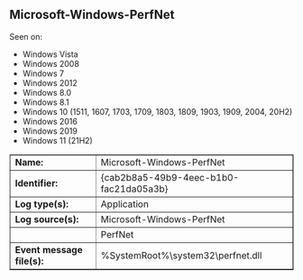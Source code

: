 ## Microsoft-Windows-PerfNet

Seen on:
* Windows Vista
* Windows 2008
* Windows 7
* Windows 2012
* Windows 8.0
* Windows 8.1
* Windows 10 (1511, 1607, 1703, 1709, 1803, 1809, 1903, 1909, 2004, 20H2)
* Windows 2016
* Windows 2019
* Windows 11 (21H2)

<table border="1" class="docutils">
  <tbody>
    <tr>
      <td><b>Name:</b></td>
      <td>Microsoft-Windows-PerfNet</td>
    </tr>
    <tr>
      <td><b>Identifier:</b></td>
      <td>{cab2b8a5-49b9-4eec-b1b0-fac21da05a3b}</td>
    </tr>
    <tr>
      <td><b>Log type(s):</b></td>
      <td>Application</td>
    </tr>
    <tr>
      <td><b>Log source(s):</b></td>
      <td>Microsoft-Windows-PerfNet</td>
    </tr>
    <tr>
      <td>&nbsp;</td>
      <td>PerfNet</td>
    </tr>
    <tr>
      <td><b>Event message file(s):</b></td>
      <td>%SystemRoot%\system32\perfnet.dll</td>
    </tr>
  </tbody>
</table>

&nbsp;

